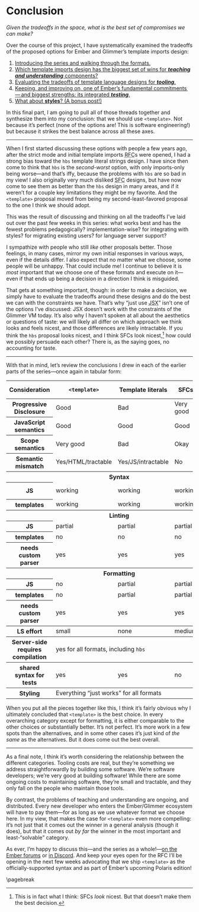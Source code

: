 # Conclusion

*Given the tradeoffs in the space, what is the best set of compromises we can make?*

Over the course of this project, I have systematically examined the tradeoffs of the proposed options for Ember and Glimmer’s template imports design:

1. [Introducing the series and walking through the formats.][p1]
2. [Which template imports design has the biggest set of wins for **_teaching and understanding_** components?][p2]
3. [Evaluating the tradeoffs of template language designs for **_tooling_**.][p3]
4. [Keeping, and improving on, one of Ember’s fundamental commitments — and biggest strengths: its integrated **_testing_**.][p4]
5. [What about **styles**? (A bonus post!)][p5]

[p1]: https://v5.chriskrycho.com/journal/ember-template-imports/part-1/
[p2]: https://v5.chriskrycho.com/journal/ember-template-imports/part-2/
[p3]: https://v5.chriskrycho.com/journal/ember-template-imports/part-3/
[p4]: https://v5.chriskrycho.com/journal/ember-template-imports/part-4/
[p5]: https://v5.chriskrycho.com/journal/ember-template-imports/part-5/

In this final part, I am going to pull all of those threads together and synthesize them into my conclusion: that we should use `<template>`. Not because it’s perfect (none of the options are! This is software engineering!) but because it strikes the best balance across all these axes.

---

When I first started discussing these options with people a few years ago, after the strict mode and initial template imports <abbr title="request for comments">RFC</abbr>s were opened, I had a strong bias toward the `hbs` template literal strings design. I have since then come to think that `hbs` is the *second-worst* option, with only imports-only being worse—and that’s iffy, because the problems with `hbs` are so bad in my view! I also originally very much disliked <abbr title="single file component">SFC</abbr> designs, but have now come to see them as better than the `hbs` design in many areas, and if it weren’t for a couple key limitations they might be my favorite. And the `<template>` proposal moved from being my second-least-favored proposal to the one I think we should adopt.

This was the result of discussing and thinking on all the tradeoffs I’ve laid out over the past few weeks in this series: what works best and has the fewest problems pedagogically? implementation-wise? for integrating with styles? for migrating existing users? for language server support?

I sympathize with people who still *like* other proposals better. Those feelings, in many cases, mirror my own initial responses in various ways, even if the details differ. I also expect that no matter what we choose, some people will be unhappy. That could include me! I continue to believe it is *most* important that we choose one of these formats and execute on it—even if that ends up being a decision in a direction I think is misguided.

That gets at something important, though: in order to make a decision, we simply have to evaluate the tradeoffs around these designs and do the best we can with the constraints we have. That’s why “just use <abbr title="JavaScript XML">JSX</abbr>” isn’t one of the options I’ve discussed: <abbr>JSX</abbr> doesn’t work with the constraints of the Glimmer <abbr>VM</abbr> today. It’s also why I haven’t spoken at all about the aesthetics or questions of taste: we will likely all differ on which approach we think looks and feels nicest, and those differences are likely intractable. If you think the `hbs` proposal looks nicest, and I think <abbr>SFC</abbr>s look nicest,[^nicest] how could we possibly persuade each other? There is, as the saying goes, no accounting for taste.

[^nicest]: This is in fact what I think: <abbr>SFC</abbr>s *look* nicest. But that doesn’t make them the best decision.

---

With that in mind, let’s review the conclusions I drew in each of the earlier parts of the series—once again in tabular form:

<table>
  <thead>
    <th scope='col'>Consideration</th>
    <th><code>&lt;template&gt;</code></th>
    <th>Template literals</th>
    <th><abbr>SFC</abbr>s</th>
    <th>Imports-only</th>
  </thead>
  <tbody>
    <tr>
      <th scope="row">Progressive Disclosure</th>
      <td>Good</td>
      <td>Bad</td>
      <td>Very good</td>
      <td>Good</td>
    </tr>
    <tr>
      <th scope="row">JavaScript semantics</th>
      <td>Good</td>
      <td>Good</td>
      <td>Good</td>
      <td>Very bad</td>
    </tr>
    <tr>
      <th scope="row">Scope semantics</th>
      <td>Very good</td>
      <td>Bad</td>
      <td>Okay</td>
      <td>Good</td>
    </tr>
    <tr>
      <th scope="row">Semantic mismatch</th>
      <td>Yes/<abbr>HTML</abbr>/tractable</td>
      <td>Yes/<abbr>JS</abbr>/intractable</td>
      <td>No</td>
      <td>No</td>
    </tr>
  </tbody>
  <tbody>
    <tr>
      <th scope='col' colspan='5'>Syntax</th>
    </tr>
    <tr>
      <th scope='row'><abbr>JS</abbr></th>
      <td>working</td>
      <td>working</td>
      <td>working</td>
      <td>not working</td>
    </tr>
    <tr>
      <th scope='row'>templates</th>
      <td>working</td>
      <td>working</td>
      <td>working</td>
      <td>working</td>
    </tr>
  </tbody>
  <tbody>
    <tr>
      <th scope='col' colspan='5'>Linting</th>
    </tr>
    <tr>
      <th scope='row'><abbr>JS</abbr></th>
      <td>partial</td>
      <td>partial</td>
      <td>partial</td>
      <td>no</td>
    </tr>
    <tr>
      <th scope='row'>templates</th>
      <td>no</td>
      <td>no</td>
      <td>no</td>
      <td>yes</td>
    </tr>
    <tr>
      <th scope='row'>needs custom parser</th>
      <td>yes</td>
      <td>yes</td>
      <td>yes</td>
      <td>yes</td>
    </tr>
  </tbody>
  <tbody>
    <tr>
      <th scope='col' colspan='5'>Formatting</th>
    </tr>
    <tr>
      <th scope='row'><abbr>JS</abbr></th>
      <td>no</td>
      <td>partial</td>
      <td>partial</td>
      <td>no</td>
    </tr>
    <tr>
      <th scope='row'>templates</th>
      <td>no</td>
      <td>partial</td>
      <td>partial</td>
      <td>no</td>
    </tr>
    <tr>
      <th scope='row'>needs custom parser</th>
      <td>yes</td>
      <td>yes</td>
      <td>yes</td>
      <td>yes</td>
    </tr>
  </tbody>
  <tbody>
    <tr>
      <th scope='row'><abbr>LS</abbr> effort</th>
      <td>small</td>
      <td>none</td>
      <td>medium</td>
      <td>small</td>
    </tr>
  </tbody>
  <tbody>
    <tr>
      <th scope='row'>Server-side requires compilation</th>
      <td colspan='4'>yes for all formats, including <code>hbs</code></td>
    </tr>
  </tbody>
  <tbody>
    <th scope='row'>shared syntax for tests</th>
    <td>yes</td>
    <td>yes</td>
    <td>no</td>
    <td>no</td>
  </tbody>
  <tbody>
    <th scope='row'>Styling</th>
    <td colspan='4'>Everything “just works” for all formats</td>
  </tbody>
</table>

When you put all the pieces together like this, I think it’s fairly obvious why I ultimately concluded that `<template>` is the best choice. In every overarching category except for formatting, it is either comparable to the other choices or substantially better. It’s not perfect. It’s more work in a few spots than the alternatives, and in some other cases it’s just kind of *the same* as the alternatives. But it does come out the best overall.

---

As a final note, I think it’s worth considering the relationship between the different categories. Tooling costs are real, but they’re something we address straightforwardly by building some software. We’re software developers; we’re very good at building software! While there are some ongoing costs to maintaining software, they’re small and tractable, and they only fall on the people who maintain those tools.

By contrast, the problems of teaching and understanding are ongoing, and distributed. Every new developer who enters the Ember/Glimmer ecosystem will have to pay them—for as long as we use whatever format we choose here. In my view, that makes the case for `<template>` even more compelling: it’s not just that it comes out the winner in a general analysis (though it does), but that it comes out *by far* the winner in the most important and least-“solvable” category.

<div class='callout'>

As ever, I’m happy to discuss this—and the series as a whole!—[on the Ember forums][forum] or [in Discord][discord]. And keep your eyes open for the <abbr>RFC</abbr> I’ll be opening in the next few weeks advocating that we ship `<template>` as the officially-supported syntax and as part of Ember’s upcoming Polaris edition!

[forum]: https://discuss.emberjs.com/t/ember-template-imports-series-discussion/19247
[discord]: https://discord.com/channels/480462759797063690/518154533143183377/

</div>

\pagebreak

